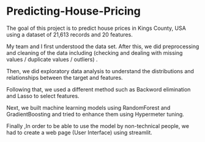 # Predicting-House-Pricing 

The goal of this project is to predict house prices in Kings County, USA using a dataset of 21,613 records and 20 features. 

 My team and I first understood the data set. After this, we did preprocessing and cleaning of the data including
(checking and dealing with missing values / duplicate values / outliers) . 

Then, we did exploratory data analysis to understand the distributions and relationships between the target and features. 

Following that, we used a different method such as Backword elimination and Lasso to select features.

Next, we built machine learning models using RandomForest and GradientBoosting and tried to enhance them using Hypermeter tuning. 

Finally ,In order to be able to use the model by non-technical people, we had to create a web page (User Interface) using streamlit.
